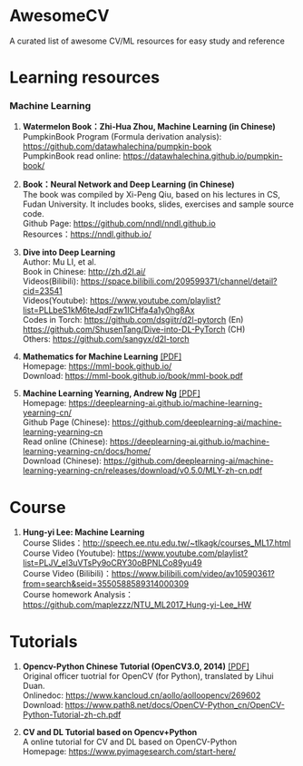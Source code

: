 # AwesomeCV
A curated list of awesome CV/ML resources for easy study and reference



# Learning resources

### Machine Learning
1. **Watermelon Book：Zhi-Hua Zhou, Machine Learning (in Chinese)**      
PumpkinBook Program (Formula derivation analysis): https://github.com/datawhalechina/pumpkin-book     
PumpkinBook read online: https://datawhalechina.github.io/pumpkin-book/  

2. **Book：Neural Network and Deep Learning (in Chinese)**     
The book was compiled by Xi-Peng Qiu, based on his lectures in CS, Fudan University. It includes books, slides, exercises and sample source code.  \
Github Page: https://github.com/nndl/nndl.github.io     
Resources：https://nndl.github.io/ 

3. **Dive into Deep Learning**   
Author: Mu LI, et al.    
Book in Chinese: http://zh.d2l.ai/    
Videos(Bilibili): https://space.bilibili.com/209599371/channel/detail?cid=23541    
Videos(Youtube): https://www.youtube.com/playlist?list=PLLbeS1kM6teJqdFzw1ICHfa4a1y0hg8Ax     
Codes in Torch: https://github.com/dsgiitr/d2l-pytorch (En) 
                https://github.com/ShusenTang/Dive-into-DL-PyTorch (CH)    
Others: https://github.com/sangyx/d2l-torch

4. **Mathematics for Machine Learning** [[PDF]](https://github.com/tzxiang/AwesomeCV/tree/master/Docs/mml-book.pdf)    
Homepage: https://mml-book.github.io/    
Download: https://mml-book.github.io/book/mml-book.pdf 

5. **Machine Learning Yearning, Andrew Ng** [[PDF]](https://github.com/tzxiang/AwesomeCV/tree/master/Docs/MLYearning-zh-cn.pdf)   
Homepage: https://deeplearning-ai.github.io/machine-learning-yearning-cn/    
Github Page (Chinese): https://github.com/deeplearning-ai/machine-learning-yearning-cn     
Read online (Chinese): https://deeplearning-ai.github.io/machine-learning-yearning-cn/docs/home/    
Download (Chinese): https://github.com/deeplearning-ai/machine-learning-yearning-cn/releases/download/v0.5.0/MLY-zh-cn.pdf



# Course

1. **Hung-yi Lee: Machine Learning**     
Course Slides：http://speech.ee.ntu.edu.tw/~tlkagk/courses_ML17.html    
Course Video (Youtube): https://www.youtube.com/playlist?list=PLJV_el3uVTsPy9oCRY30oBPNLCo89yu49    
Course Video (Bilibili)：https://www.bilibili.com/video/av10590361?from=search&seid=3550588589314000309    
Course homework Analysis：https://github.com/maplezzz/NTU_ML2017_Hung-yi-Lee_HW


# Tutorials
1. **Opencv-Python Chinese Tutorial (OpenCV3.0, 2014)** [[PDF]](https://github.com/tzxiang/AwesomeCV/tree/master/Docs/OpenCV-Python中文教程-2014.pdf)  
Original officer tuotrial for OpenCV (for Python), translated by Lihui Duan.  
Onlinedoc: https://www.kancloud.cn/aollo/aolloopencv/269602  
Download:  https://www.path8.net/docs/OpenCV-Python_cn/OpenCV-Python-Tutorial-zh-ch.pdf

2. **CV and DL Tutorial based on Opencv+Python**  
A online tutorial for CV and DL based on OpenCV-Python    
Homepage: https://www.pyimagesearch.com/start-here/
